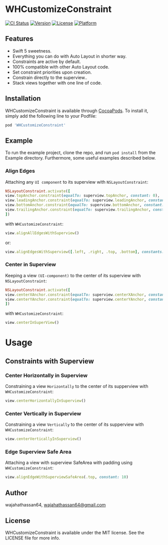 # WHCustomizeConstraint

[![CI Status](https://img.shields.io/travis/wajahathassan64/WHCustomizeConstraint.svg?style=flat)](https://travis-ci.org/wajahathassan64/WHCustomizeConstraint)
[![Version](https://img.shields.io/cocoapods/v/WHCustomizeConstraint.svg?style=flat)](https://cocoapods.org/pods/WHCustomizeConstraint)
[![License](https://img.shields.io/cocoapods/l/WHCustomizeConstraint.svg?style=flat)](https://cocoapods.org/pods/WHCustomizeConstraint)
[![Platform](https://img.shields.io/cocoapods/p/WHCustomizeConstraint.svg?style=flat)](https://cocoapods.org/pods/WHCustomizeConstraint)


## Features
<ul>
<li>Swift 5 sweetness.</li>
<li>Everything you can do with Auto Layout in shorter way.</li>
<li>Constraints are active by default.</li>
<li>100% compatible with other Auto Layout code.</li>
<li>Set constraint priorities upon creation.</li>
<li>Constrain directly to the superview..</li>
<li>Stack views together with one line of code.</li>
</ul>

## Installation

WHCustomizeConstraint is available through [CocoaPods](https://cocoapods.org). To install
it, simply add the following line to your Podfile:

```ruby
pod 'WHCustomizeConstraint'
```

## Example

To run the example project, clone the repo, and run `pod install` from the Example directory. Furthermore, some useful examples described below.

### Align Edges

Attaching any `UI component` to its superview with `NSLayoutConstraint`:

```ruby
NSLayoutConstraint.activate([
view.topAnchor.constraint(equalTo: superview.topAnchor, constant: 0),
view.leadingAnchor.constraint(equalTo: superview.leadingAnchor, constant: 0),
view.bottomAnchor.constraint(equalTo: superview.bottomAnchor, constant: 0),
view.trailingAnchor.constraint(equalTo: superview.trailingAnchor, constant: 0)
])
```

with `WHCustomizeConstraint`:

```ruby
view.alignAllEdgesWithSuperview()
```

or:

```ruby
view.alignEdgesWithSuperview([.left, .right, .top, .bottom], constants: [0,0,0,0]) 
```
### Center in Superview

Keeping a view `(UI-component)` to the center of its superview with `NSLayoutConstraint`:

```ruby
NSLayoutConstraint.activate([
view.centerXAnchor.constraint(equalTo: superview.centerXAnchor, constant: 0)
view.centerYAnchor.constraint(equalTo: superview.centerYAnchor, constant: 0)
])
```

with `WHCustomizeConstraint`:

```ruby
view.centerInSuperView()
```

# Usage 

## Constraints with Superview

### Center Horizontally in Superview

Constraining a view `Horizontally` to the center of its supperview with `WHCustomizeConstraint`:

```ruby
view.centerHorizontallyInSuperview()
```

### Center Vertically in Superview

Constraining a view `Vertically` to the center of its supperview with `WHCustomizeConstraint`:

```ruby
view.centerVerticallyInSuperview()
```

### Edge Superview Safe Area

Attaching a view with superview SafeArea with padding using `WHCustomizeConstraint`:

```ruby
view.alignEdgeWithSuperviewSafeArea(.top, constant: 10)
```

## Author

wajahathassan64, wajahathassan64@gmail.com

## License

WHCustomizeConstraint is available under the MIT license. See the LICENSE file for more info.
